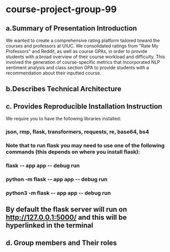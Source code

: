 # course-project-group-99

## a.Summary of Presentation Introduction

We wanted to create a comprehensive rating platform tailored toward the courses and professors at UIUC. We consolidated ratings from "Rate My Professors" and Reddit, as well as course GPAs, in order to provide students with a broad overview of their course workload and difficulty. This involved the generation of course-specific metrics that incorporated NLP sentiment analysis and class section GPA to provide students with a recommendation about their inputted course.

## b.Describes Technical Architecture

## c. Provides Reproducible Installation Instruction
We require you to have the following libraries installed: 
### json, rmp, flask, transformers, requests, re, base64, bs4
### Note that to run flask you may need to use one of the following commands (this depends on where you install flask):
### 	flask -- app app -- debug run
###	python -m flask -- app app -- debug run
### 	python3 -m flask -- app app -- debug run
## By default the flask server will run on http://127.0.0.1:5000/ and this will be hyperlinked in the terminal 


## d. Group members and Their roles
